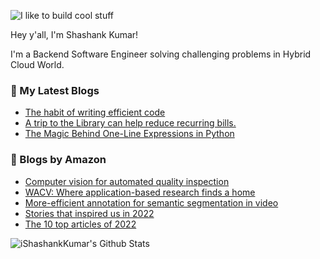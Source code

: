 ![I like to build cool stuff](https://res.cloudinary.com/dt8g3rhcy/image/upload/v1595929574/i_like_to_build_cool_shit._1_nzbwjh.png)

Hey y'all, I'm Shashank Kumar! 

I'm a Backend Software Engineer solving challenging problems in Hybrid Cloud World.

### 📕 My Latest Blogs
<!-- BLOG-POST-LIST:START -->
- [The habit of writing efficient code](https://medium.com/@ishashankkumar/the-habit-of-writing-efficient-code-153b05f04269?source=rss-d24dda280d5f------2)
- [A trip to the Library can help reduce recurring bills.](https://medium.com/swlh/a-trip-to-the-library-can-help-reduce-recurring-bills-23bca495cdf5?source=rss-d24dda280d5f------2)
- [The Magic Behind One-Line Expressions in Python](https://medium.com/swlh/the-magic-behind-one-line-expressions-in-python-816c10180c5c?source=rss-d24dda280d5f------2)
<!-- BLOG-POST-LIST:END -->

### 📕 Blogs by Amazon
<!-- AMAZON-BLOG-POST-LIST:START -->
- [Computer vision for automated quality inspection](https://www.amazon.science/latest-news/remars-revisited-computer-vision-for-automated-quality-inspection)
- [WACV: Where application-based research finds a home](https://www.amazon.science/blog/wacv-where-application-based-research-finds-a-home)
- [More-efficient annotation for semantic segmentation in video](https://www.amazon.science/blog/more-efficient-annotation-for-semantic-segmentation-in-video)
- [Stories that inspired us in 2022](https://www.amazon.science/latest-news/stories-that-inspired-us-in-2022)
- [The 10 top articles of 2022](https://www.amazon.science/latest-news/the-10-top-articles-of-2022)
<!-- AMAZON-BLOG-POST-LIST:END -->



<img align="center" alt="iShashankKumar's Github Stats" src="https://github-readme-stats.vercel.app/api?username=ishashankkumar&show_icons=true&hide_border=true" />
